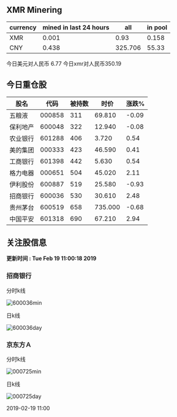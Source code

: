 ## XMR Minering

|currency|mined in last 24 hours|all|in pool|
|---|---|---|---|
|XMR|0.001|0.93|0.158|
|CNY|0.438|325.706|55.33|

今日美元对人民币 6.77	今日xmr对人民币350.19


## 今日重仓股 

|股名|代码|被持数|时价|涨跌%|
|---|---|---|---|---|
|五粮液|000858|311|69.810|-0.09|
|保利地产|600048|322|12.940|-0.08|
|农业银行|601288|406|3.720|0.54|
|美的集团|000333|423|46.590|0.41|
|工商银行|601398|442|5.630|0.54|
|格力电器|000651|504|45.020|2.11|
|伊利股份|600887|519|25.580|-0.93|
|招商银行|600036|530|30.610|2.48|
|贵州茅台|600519|658|735.000|-0.68|
|中国平安|601318|690|67.210|2.94|

## 关注股信息
**更新时间 : Tue Feb 19 11:00:18 2019**
### 招商银行 
分时k线

![600036min](http://image.sinajs.cn/newchart/min/n/sh600036.gif)

日k线

![600036day](http://image.sinajs.cn/newchart/daily/n/sh600036.gif)

### 京东方Ａ 
分时k线

![000725min](http://image.sinajs.cn/newchart/min/n/sz000725.gif)

日k线

![000725day](http://image.sinajs.cn/newchart/daily/n/sz000725.gif)

2019-02-19 11:00